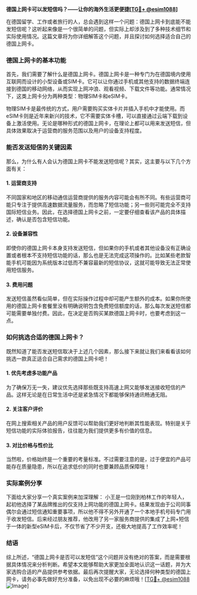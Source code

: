 **德国上网卡可以发短信吗？——让你的海外生活更便捷[[TG💪+ @esim1088](https://t.me/s/esim1088)]**

在德国留学、工作或者旅行的人，总会遇到这样一个问题：德国上网卡到底能不能发短信呢？这听起来像是一个很简单的问题，但实际上却涉及到了多种技术细节和实际使用情况。这篇文章将为你详细解答这个问题，并且探讨如何选择适合自己的德国上网卡。

### 德国上网卡的基本功能

首先，我们需要了解什么是德国上网卡。德国上网卡是一种专门为在德国境内使用互联网而设计的小型设备或SIM卡。它可以让你通过手机或其他支持的数据终端连接到德国的移动网络，从而实现上网冲浪、观看视频、下载文件等功能。通常情况下，这类上网卡分为两种类型：物理SIM卡和eSIM卡。

物理SIM卡是最传统的方式，用户需要购买实体卡片并插入手机中才能使用。而eSIM卡则是近年来新兴的技术，它不需要实体卡槽，可以直接通过云端下载到设备上激活使用。无论是哪种形式的德国上网卡，在理论上都可以用来发送短信，但具体效果取决于运营商的服务范围以及用户的设备支持程度。

### 能否发送短信的关键因素

那么，为什么有人会认为德国上网卡不能发送短信呢？其实，这主要与以下几个方面有关：

#### 1. **运营商支持**
   不同国家和地区的移动通信运营商提供的服务内容可能会有所不同。有些运营商可能只专注于提供高速数据流量服务，而忽略了短信功能；另一些则可能完全不支持国际短信业务。因此，在选择德国上网卡之前，一定要仔细查看该产品的具体描述，确认是否包含短信功能。

#### 2. **设备兼容性**
   即使你的德国上网卡本身支持发送短信，但如果你的手机或者其他设备没有正确设置或者根本不支持短信功能的话，那么也是无法完成这项操作的。比如某些老款智能手机可能因为系统版本过低而不兼容最新的短信协议，这就可能导致无法正常使用短信服务。

#### 3. **费用问题**
   发送短信虽然看似简单，但在实际操作过程中却可能产生额外的成本。如果你所使用的德国上网卡套餐里没有明确说明包含免费短信额度的话，那么每次发送短信都可能需要单独付费。因此，在决定是否购买某款德国上网卡时，也要考虑到这一点。

### 如何挑选合适的德国上网卡？

既然知道了能否发送短信取决于上述几个因素，那么接下来就让我们来看看该如何挑选一款真正适合自己需求的德国上网卡吧！

#### 1. **优先考虑多功能产品**
   为了确保万无一失，建议优先选择那些既支持高速上网又能够发送接收短信的产品。这样无论是在日常生活中还是紧急情况下都能够保持通讯畅通无阻。

#### 2. **关注客户评价**
   在网上搜索相关产品的用户反馈可以帮助我们更好地判断其性能表现。特别是关于短信功能的实际体验报告，往往能为我们提供更多有价值的信息。

#### 3. **对比价格与性价比**
   当然啦，价格始终是一个重要的考量标准。不过需要注意的是，过于便宜的产品可能存在质量隐患，所以在追求低价的同时也要兼顾品质保障哦！

### 实际案例分享

下面给大家分享一个真实案例来加深理解：
小王是一位刚到柏林工作的年轻人，起初他选择了某品牌推出的仅支持上网功能的德国上网卡。结果发现由于公司同事偶尔会通过短信通知重要事项，所以他不得不另外开通了一个本地手机号码专门用于收发短信。后来经过朋友推荐，他改用了另一家服务商提供的集成了上网+短信于一体的新型eSIM卡后，不仅节省了不少开支，还极大地提高了工作效率呢！

### 结语

综上所述，“德国上网卡是否可以发短信”这个问题并没有绝对的答案，而是需要根据具体情况来分析判断。希望本文能够帮助大家更加全面地认识这一话题，并为大家选购合适的产品提供参考依据。最后再次提醒大家，无论选择何种类型的德国上网卡，请务必事先做好充分准备，以免出现不必要的麻烦哦！[[TG💪+ @esim1088](https://t.me/s/esim1088) ![Image](https://i.postimg.cc/4NQfJmqS/Snipaste-2025-05-13-00-14-12.png)]